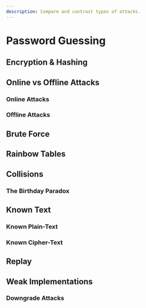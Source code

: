 ```yaml
---
description: Compare and contrast types of attacks.
---
```


# Password Guessing

## Encryption & Hashing

## Online vs Offline Attacks 

### Online Attacks

### Offline Attacks

## Brute Force

## Rainbow Tables

## Collisions

### The Birthday Paradox

## Known Text

### Known Plain-Text

### Known Cipher-Text

## Replay

## Weak Implementations

### Downgrade Attacks

